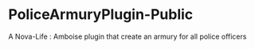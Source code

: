 # PoliceArmuryPlugin-Public
A Nova-Life : Amboise plugin that create an armury for all police officers
